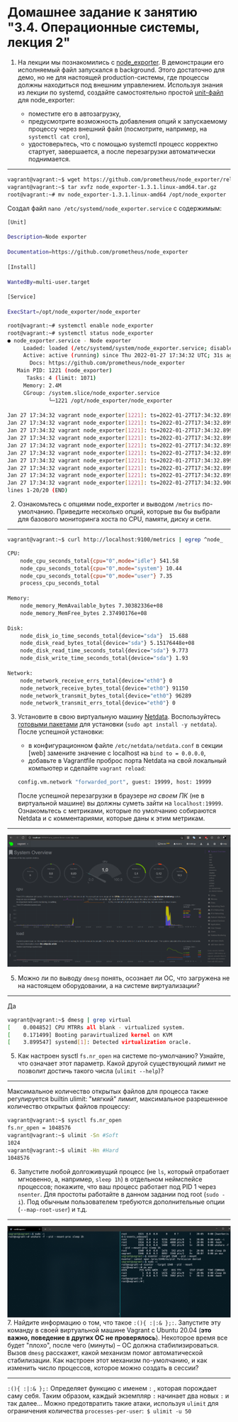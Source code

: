 # Домашнее задание к занятию "3.4. Операционные системы, лекция 2"

1. На лекции мы познакомились с [node_exporter](https://github.com/prometheus/node_exporter/releases).
В демонстрации его исполняемый файл запускался в background. Этого достаточно для демо,
но не для настоящей production-системы, где процессы должны находиться под внешним управлением.
Используя знания из лекции по systemd, создайте самостоятельно простой
[unit-файл](https://www.freedesktop.org/software/systemd/man/systemd.service.html) для node_exporter:

    * поместите его в автозагрузку,
    * предусмотрите возможность добавления опций к запускаемому процессу через внешний файл (посмотрите, например, на `systemctl cat cron`),
    * удостоверьтесь, что с помощью systemctl процесс корректно стартует, завершается, а после перезагрузки автоматически поднимается.

---
```bash
vagrant@vagrant:~$ wget https://github.com/prometheus/node_exporter/releases/download/v1.3.1/node_exporter-1.3.1.linux-amd64.tar.gz
vagrant@vagrant:~$ tar xvfz node_exporter-1.3.1.linux-amd64.tar.gz
root@vagrant:~# mv node_exporter-1.3.1.linux-amd64 /opt/node_exporter

```

Создал файл `nano /etc/systemd/node_exporter.service` c содержимым:
```bash
[Unit]

Description=Node exporter

Documentation=https://github.com/prometheus/node_exporter

[Install]

WantedBy=multi-user.target

[Service]

ExecStart=/opt/node_exporter/node_exporter
```
```bash
root@vagrant:~# systemctl enable node_exporter
root@vagrant:~# systemctl status node_exporter
● node_exporter.service - Node exporter
     Loaded: loaded (/etc/systemd/system/node_exporter.service; disabled; vendo>
     Active: active (running) since Thu 2022-01-27 17:34:32 UTC; 31s ago
       Docs: https://github.com/prometheus/node_exporter
   Main PID: 1221 (node_exporter)
      Tasks: 4 (limit: 1071)
     Memory: 2.4M
     CGroup: /system.slice/node_exporter.service
             └─1221 /opt/node_exporter/node_exporter

Jan 27 17:34:32 vagrant node_exporter[1221]: ts=2022-01-27T17:34:32.899Z caller>
Jan 27 17:34:32 vagrant node_exporter[1221]: ts=2022-01-27T17:34:32.899Z caller>
Jan 27 17:34:32 vagrant node_exporter[1221]: ts=2022-01-27T17:34:32.899Z caller>
Jan 27 17:34:32 vagrant node_exporter[1221]: ts=2022-01-27T17:34:32.899Z caller>
Jan 27 17:34:32 vagrant node_exporter[1221]: ts=2022-01-27T17:34:32.899Z caller>
Jan 27 17:34:32 vagrant node_exporter[1221]: ts=2022-01-27T17:34:32.899Z caller>
Jan 27 17:34:32 vagrant node_exporter[1221]: ts=2022-01-27T17:34:32.899Z caller>
Jan 27 17:34:32 vagrant node_exporter[1221]: ts=2022-01-27T17:34:32.899Z caller>
Jan 27 17:34:32 vagrant node_exporter[1221]: ts=2022-01-27T17:34:32.899Z caller>
Jan 27 17:34:32 vagrant node_exporter[1221]: ts=2022-01-27T17:34:32.900Z caller>
lines 1-20/20 (END)
```
2. Ознакомьтесь с опциями node_exporter и выводом `/metrics` по-умолчанию. Приведите несколько опций,
которые вы бы выбрали для базового мониторинга хоста по CPU, памяти, диску и сети.

---
```bash
vagrant@vagrant:~$ curl http://localhost:9100/metrics | egrep ^node_
```
```bash
CPU:
    node_cpu_seconds_total{cpu="0",mode="idle"} 541.58
    node_cpu_seconds_total{cpu="0",mode="system"} 10.44
    node_cpu_seconds_total{cpu="0",mode="user"} 7.35
    process_cpu_seconds_total
    
Memory:
    node_memory_MemAvailable_bytes 7.30382336e+08
    node_memory_MemFree_bytes 2.37490176e+08
    
Disk:
    node_disk_io_time_seconds_total{device="sda"}  15.688
    node_disk_read_bytes_total{device="sda"} 5.15176448e+08
    node_disk_read_time_seconds_total{device="sda"} 9.773
    node_disk_write_time_seconds_total{device="sda"} 1.93
    
Network:
    node_network_receive_errs_total{device="eth0"} 0
    node_network_receive_bytes_total{device="eth0"} 91150
    node_network_transmit_bytes_total{device="eth0"} 96289
    node_network_transmit_errs_total{device="eth0"} 0
```

3. Установите в свою виртуальную машину [Netdata](https://github.com/netdata/netdata). Воспользуйтесь
[готовыми пакетами](https://packagecloud.io/netdata/netdata/install) для установки (`sudo apt install -y netdata`).
После успешной установки:
    * в конфигурационном файле `/etc/netdata/netdata.conf` в секции [web] замените значение с localhost
   на `bind to = 0.0.0.0`,
    * добавьте в Vagrantfile проброс порта Netdata на свой локальный компьютер и сделайте `vagrant reload`:

    ```bash
    config.vm.network "forwarded_port", guest: 19999, host: 19999
    ```

    После успешной перезагрузки в браузере *на своем ПК* (не в виртуальной машине) вы должны суметь зайти
на `localhost:19999`. Ознакомьтесь с метриками, которые по умолчанию собираются Netdata и с комментариями,
которые даны к этим метрикам.

---

![img](img/img.png)

5. Можно ли по выводу `dmesg` понять, осознает ли ОС, что загружена не на настоящем оборудовании,
а на системе виртуализации?

---
Да
```bash
vagrant@vagrant:~$ dmesg | grep virtual
[    0.004852] CPU MTRRs all blank - virtualized system.
[    0.171499] Booting paravirtualized kernel on KVM
[    3.899547] systemd[1]: Detected virtualization oracle.
```
5. Как настроен sysctl `fs.nr_open` на системе по-умолчанию? Узнайте, что означает этот параметр.
Какой другой существующий лимит не позволит достичь такого числа (`ulimit --help`)?

---
Максимальное количество открытых файлов для процесса также регулируется builtin ulimit: "мягкий" лимит,
максимальное разрешенное количество открытых файлов процессу:
```bash
vagrant@vagrant:~$ sysctl fs.nr_open
fs.nr_open = 1048576
vagrant@vagrant:~$ ulimit -Sn #Soft
1024
vagrant@vagrant:~$ ulimit -Hn #Hard
1048576
```

6. Запустите любой долгоживущий процесс (не `ls`, который отработает мгновенно, а, например, `sleep 1h`)
в отдельном неймспейсе процессов; покажите, что ваш процесс работает под PID 1 через `nsenter`.
Для простоты работайте в данном задании под root (`sudo -i`). Под обычным пользователем требуются дополнительные
опции (`--map-root-user`) и т.д.

---
![img2](img/img_1.png)
7. Найдите информацию о том, что такое `:(){ :|:& };:`. Запустите эту команду в своей виртуальной машине Vagrant
с Ubuntu 20.04 (**это важно, поведение в других ОС не проверялось**). Некоторое время все будет "плохо",
после чего (минуты) – ОС должна стабилизироваться. Вызов `dmesg` расскажет, какой механизм помог автоматической
стабилизации. Как настроен этот механизм по-умолчанию, и как изменить число процессов, которое можно создать
в сессии?

---
`:(){ :|:& };:` Определяет функцию с именем `:` , которая порождает саму себя. Таким образом, каждый экземпляр `:`
начинает два новых `:` и так далее... Можно предотвратить такие атаки,
используя `ulimit` для ограничения количества `processes-per-user`:` $ ulimit -u 50`
 
